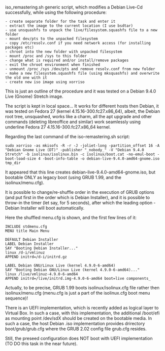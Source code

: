 iso_remastering.sh generic script, which modifies a Debian Live-Cd successfully, while using the following procedure:

    - create separate folder for the task and enter it
    - extract the image to the current location (I use bsdtar)
    - use unsquashfs to unpack the live/filesystem.squashfs file to a new folder
    - mount dev/pts to the unpacked filesystem
    - copy /etc/resolv.conf if you need network access (for installing packages etc)
    - chroot into the new folder with unpacked filesystem
    - mount /proc and /sys to this folder
    - change what is required and/or install/remove packages
    - exit the chroot environment when finished
    - unmount /proc /sys /dev/pts and remove resolv.conf from new folder
    - make a new filesystem.squashfs file (using mksquashfs) and overwrite the old one with it
    - create new iso image using xorriso

This is just an outline of the procedure and it was tested on a Debian 9.4.0 Live (Gnome) Stretch image.

The script is kept in local space... It works for different hosts then Debian, it was tested on Fedora 27 (kernel 4.15.16-300.fc27.x86_64), albeit, the Debian root tree, unsquashed, works like a charm, all the apt upgrade and other commands (deleting libreoffice and similar) work seamlessly using underline Fedora 27 4.15.16-300.fc27.x86_64 kernel.

Regarding the last command of the iso-remastering.sh script:

    sudo xorriso -as mkisofs -R -r -J -joliet-long -partition_offset 16 -A "Debian Gnome Live (DT)" -publisher "_nobody_" -V "Debian 9.4.0 Stretch" -b isolinux/isolinux.bin -c isolinux/boot.cat -no-emul-boot -boot-load-size 4 -boot-info-table -o debian-live-9.4.0-amd64-gnome.iso tmp_dir

It appeared that this line creates debian-live-9.4.0-amd64-gnome.iso, but bootable ONLY as legacy boot (using GRUB 1.99, and the isolinux/menu.cfg).

It is possible to change/re-shuffle order in the execution of GRUB options (and put first in the order which is Debian Installer), and it is possible to throw-in the timer (let say, for 5 seconds), after which the leading option - Debian Installer will boot automatically.

Here the shuffled menu.cfg is shown, and the first few lines of it:

    INCLUDE stdmenu.cfg
    MENU title Main Menu

    DEFAULT Debian Installer
    LABEL Debian Installer
    SAY "Booting Debian Installer..."
    linux /d-i/vmlinuz
    APPEND initrd=/d-i/initrd.gz 

    LABEL Debian GNU/Linux Live (kernel 4.9.0-6-amd64)
    SAY "Booting Debian GNU/Linux Live (kernel 4.9.0-6-amd64)..."
    linux /live/vmlinuz-4.9.0-6-amd64
    APPEND initrd=/live/initrd.img-4.9.0-6-amd64 boot=live components_

Actually, to be precise, GRUB 1.99 boots isolinux/isolinux.cfg file rather then isolinux/menu.cfg (menu.cfg is just a part of the isolinux.cfg boot menu sequence)!

There is an UEFI implementation, which is recently added as logical layer to Virtual Box. In such a case, with this implementation, the additional /boot/efi as mounting point /dev/sdX should be created on the bootable media. In such a case, the host Debian .iso implementation provides drirectory boot/grub/grub.cfg where the GRUB 2.02 config file grub.cfg resides.

Still, the preseed configuration does NOT boot with UEFI implementation (TO DO this task in the near future).

